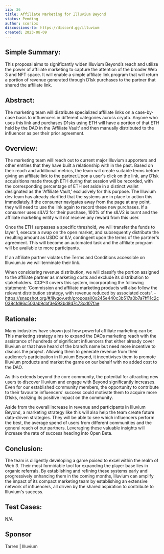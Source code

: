 ```yaml
---
iip: 36
title: Affiliate Marketing for Illuvium Beyond
status: Pending
author: scoriox
discussions-to: https://discord.gg/illuvium
created: 2023-08-09
---
```


## Simple Summary:

This proposal aims to significantly widen Illuvium Beyond’s reach and utilize the power of affiliate marketing to capture the attention of the broader Web 3 and NFT space. It will enable a simple affiliate link program that will return a portion of revenue generated through D1sk purchases to the partner that shared the affiliate link.

## Abstract:

The marketing team will distribute specialized affiliate links on a case-by-case basis to influencers in different categories across crypto. Anyone who uses this link and purchases D1sks using ETH will have a portion of that ETH held by the DAO in the ‘Affiliate Vault’ and then manually distributed to the influencer as per their prior agreement.

## Overview:

The marketing team will reach out to current major Illuvium supporters and other entities that they have built a relationship with in the past. Based on their reach and additional metrics, the team will create suitable terms before giving an affiliate link to the partner.Upon a user's click on the link, any D1sk acquisitions made through ETH during that session will be recorded, with the corresponding percentage of ETH set aside in a distinct wallet designated as the 'Affiliate Vault,' exclusively for this purpose. The Illuvium dev team has already clarified that the systems are in place to action this immediately.If the consumer navigates away from the page at any point, they will need to use the link again to record these new purchases. If a consumer uses sILV2 for their purchase, 100% of the sILV2 is burnt and the affiliate marketing entity will not receive any reward from this user.

Once the ETH surpasses a specific threshold, we will transfer the funds to layer 1, execute a swap on the open market, and subsequently distribute the resulting amount as USDC or ILV, contingent upon the terms of the partner's agreement. This will become an automated task and the affiliate program will be available to more participants.

If an affiliate partner violates the Terms and Conditions accessible on Illuvium.io we will terminate their link.

When considering revenue distribution, we will classify the portion assigned to the affiliate partner as marketing costs and exclude its distribution to stakeholders. ICCP-3 covers this system, incorporating the following statement: 'Commission and affiliate marketing products will also follow the relevant distribution strategy, with revenue reduced by associated costs'. - https://snapshot.org/#/ilvgov.eth/proposal/0x245e440c3b517a0b7a7ff11c2c038cfd96c503ab9cbf3e593bd8d7c73cd07fae

## Rationale:

Many industries have shown just how powerful affiliate marketing can be. This marketing strategy aims to expand the DAOs marketing reach with the assistance of hundreds of significant influencers that either already cover Illuvium or that have heard of the brand’s name but need more incentive to discuss the project. Allowing them to generate revenue from their audience’s participation in Illuvium Beyond, it incentivises them to promote Illuvium products and market the game on our behalf with no added cost to the DAO.

As this extends beyond the core community, the potential for attracting new users to discover Illuvium and engage with Beyond significantly increases. Even for our established community members, the opportunity to contribute to their favourite influencers' success could motivate them to acquire more D1sks, realizing its positive impact on the community.

Aside from the overall increase in revenue and participants in Illuvium Beyond, a marketing strategy like this will also help the team create future data-driven strategies. They will be able to see which influencers perform the best, the average spend of users from different communities and the general reach of our partners. Leveraging these valuable insights will increase the rate of success heading into Open Beta.

## Conclusion:

The team is diligently developing a game poised to excel within the realm of Web 3. Their most formidable tool for expanding the player base lies in organic referrals. By establishing and refining these systems early and progressively enhancing them in the coming months, Illuvium can amplify the impact of its compact marketing team by establishing an extensive network of influencers, all driven by the shared aspiration to contribute to Illuvium's success.

## Test Cases:

N/A

## Sponsor

Tarren | Illuvium

